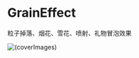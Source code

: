 # GrainEffect
粒子掉落、烟花、雪花、喷射、礼物冒泡效果

![(coverImages)](http://github.com/enamor/GrainEffect/raw/master/coverImages/cover.gif)